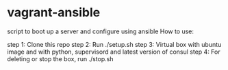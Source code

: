 # vagrant-ansible
script to boot up a server and configure using ansible
How to use:

step 1: Clone this repo
step 2: Run ./setup.sh
step 3: Virtual box with ubuntu image and with python, supervisord and latest version of consul
step 4: For deleting or stop the box, run ./stop.sh

